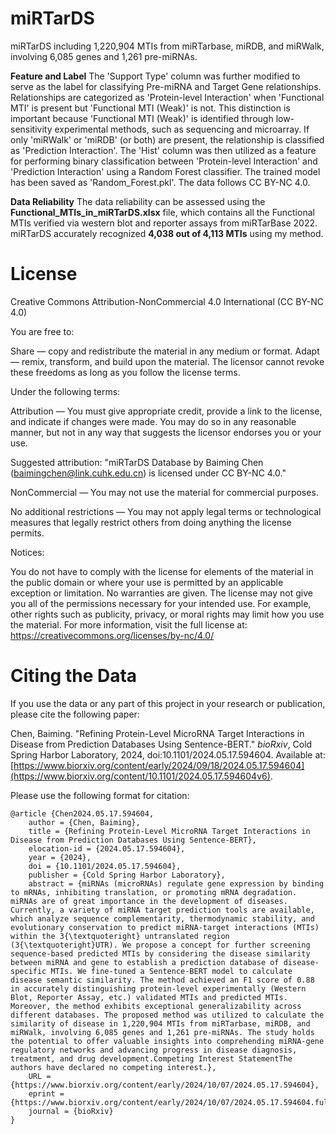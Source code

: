 # miRTarDS
miRTarDS including 1,220,904 MTIs from miRTarbase, miRDB, and miRWalk, involving 6,085 genes and 1,261 pre-miRNAs. 

**Feature and Label**
The 'Support Type' column was further modified to serve as the label for classifying Pre-miRNA and Target Gene relationships. Relationships are categorized as 'Protein-level Interaction' when 'Functional MTI' is present but 'Functional MTI (Weak)' is not. This distinction is important because 'Functional MTI (Weak)' is identified through low-sensitivity experimental methods, such as sequencing and microarray. If only 'miRWalk' or 'miRDB' (or both) are present, the relationship is classified as 'Prediction Interaction'. The 'Hist' column was then utilized as a feature for performing binary classification between 'Protein-level Interaction' and 'Prediction Interaction' using a Random Forest classifier. The trained model has been saved as 'Random_Forest.pkl'. The data follows CC BY-NC 4.0.

**Data Reliability**
The data reliability can be assessed using the **Functional_MTIs_in_miRTarDS.xlsx** file, which contains all the Functional MTIs verified via western blot and reporter assays from miRTarBase 2022. miRTarDS accurately recognized **4,038 out of 4,113 MTIs** using my method.

# License
Creative Commons Attribution-NonCommercial 4.0 International (CC BY-NC 4.0)

You are free to:

Share — copy and redistribute the material in any medium or format.
Adapt — remix, transform, and build upon the material.
The licensor cannot revoke these freedoms as long as you follow the license terms.

Under the following terms:

Attribution — You must give appropriate credit, provide a link to the license, and indicate if changes were made. You may do so in any reasonable manner, but not in any way that suggests the licensor endorses you or your use.

Suggested attribution:
"miRTarDS Database by Baiming Chen (baimingchen@link.cuhk.edu.cn) is licensed under CC BY-NC 4.0."

NonCommercial — You may not use the material for commercial purposes.

No additional restrictions — You may not apply legal terms or technological measures that legally restrict others from doing anything the license permits.

Notices:

You do not have to comply with the license for elements of the material in the public domain or where your use is permitted by an applicable exception or limitation.
No warranties are given. The license may not give you all of the permissions necessary for your intended use. For example, other rights such as publicity, privacy, or moral rights may limit how you use the material.
For more information, visit the full license at:
https://creativecommons.org/licenses/by-nc/4.0/

# Citing the Data

If you use the data or any part of this project in your research or publication, please cite the following paper:

Chen, Baiming. "Refining Protein-Level MicroRNA Target Interactions in Disease from Prediction Databases Using Sentence-BERT." *bioRxiv*, Cold Spring Harbor Laboratory, 2024, doi:10.1101/2024.05.17.594604. Available at: [https://www.biorxiv.org/content/early/2024/09/18/2024.05.17.594604](https://www.biorxiv.org/content/10.1101/2024.05.17.594604v6).

Please use the following format for citation:
```
@article {Chen2024.05.17.594604,
	author = {Chen, Baiming},
	title = {Refining Protein-Level MicroRNA Target Interactions in Disease from Prediction Databases Using Sentence-BERT},
	elocation-id = {2024.05.17.594604},
	year = {2024},
	doi = {10.1101/2024.05.17.594604},
	publisher = {Cold Spring Harbor Laboratory},
	abstract = {miRNAs (microRNAs) regulate gene expression by binding to mRNAs, inhibiting translation, or promoting mRNA degradation. miRNAs are of great importance in the development of diseases. Currently, a variety of miRNA target prediction tools are available, which analyze sequence complementarity, thermodynamic stability, and evolutionary conservation to predict miRNA-target interactions (MTIs) within the 3{\textquoteright} untranslated region (3{\textquoteright}UTR). We propose a concept for further screening sequence-based predicted MTIs by considering the disease similarity between miRNA and gene to establish a prediction database of disease-specific MTIs. We fine-tuned a Sentence-BERT model to calculate disease semantic similarity. The method achieved an F1 score of 0.88 in accurately distinguishing protein-level experimentally (Western Blot, Reporter Assay, etc.) validated MTIs and predicted MTIs. Moreover, the method exhibits exceptional generalizability across different databases. The proposed method was utilized to calculate the similarity of disease in 1,220,904 MTIs from miRTarbase, miRDB, and miRWalk, involving 6,085 genes and 1,261 pre-miRNAs. The study holds the potential to offer valuable insights into comprehending miRNA-gene regulatory networks and advancing progress in disease diagnosis, treatment, and drug development.Competing Interest StatementThe authors have declared no competing interest.},
	URL = {https://www.biorxiv.org/content/early/2024/10/07/2024.05.17.594604},
	eprint = {https://www.biorxiv.org/content/early/2024/10/07/2024.05.17.594604.full.pdf},
	journal = {bioRxiv}
}
```


